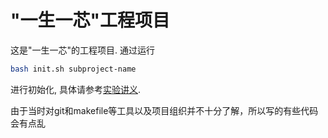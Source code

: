 # "一生一芯"工程项目

这是"一生一芯"的工程项目. 通过运行
```bash
bash init.sh subproject-name
```
进行初始化, 具体请参考[实验讲义][lecture note].

由于当时对git和makefile等工具以及项目组织并不十分了解，所以写的有些代码会有点乱

[lecture note]: https://docs.ysyx.org/schedule.html
